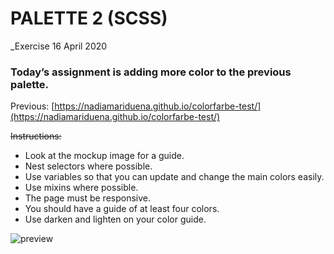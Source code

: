 # PALETTE 2 (SCSS)

_Exercise 16 April 2020
 


### Today’s assignment is adding more color to the previous palette.

Previous:
[https://nadiamariduena.github.io/colorfarbe-test/](https://nadiamariduena.github.io/colorfarbe-test/)

~~Instructions:~~
* Look at the mockup image for a guide.
* Nest selectors where possible.
* Use variables so that you can update and change the main colors easily.
* Use mixins where possible.
* The page must be responsive.
* You should have a guide of at least four colors.
* Use darken and lighten on your color guide.



![preview](https://imagizer.imageshack.com/img924/3051/eiMPRt.gif)
